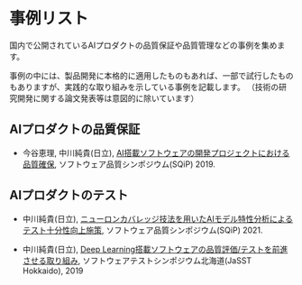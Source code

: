 # 事例リスト

国内で公開されているAIプロダクトの品質保証や品質管理などの事例を集めます。

事例の中には、製品開発に本格的に適用したものもあれば、一部で試行したものもありますが、実践的な取り組みを示している事例を記載します。
（技術の研究開発に関する論文発表等は意図的に除いています）

## AIプロダクトの品質保証
- 今谷恵理, 中川純貴(日立), [AI搭載ソフトウェアの開発プロジェクトにおける品質確保](https://www.juse.jp/sqip/symposium/archive/2019/day2/files/B3-1_happyou.pdf), ソフトウェア品質シンポジウム(SQiP) 2019.

## AIプロダクトのテスト
- 中川純貴(日立), [ニューロンカバレッジ技法を用いたAIモデル特性分析によるテスト十分性向上施策](https://www.juse.jp/sqip/symposium/2021/timetable/files/B2-3_happyou.pdf), ソフトウェア品質シンポジウム(SQiP) 2021.

- 中川純貴(日立), [Deep Learning搭載ソフトウェアの品質評価/テストを前進させる取り組み](https://www.jasst.jp/symposium/jasst19hokkaido/pdf/S3-1-2.pdf), ソフトウェアテストシンポジウム北海道(JaSST Hokkaido), 2019

## 
